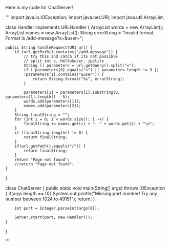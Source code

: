 Here is my code for ChatServer!

'''
import java.io.IOException;
import java.net.URI;
import java.util.ArrayList; 

class Handler implements URLHandler {
    ArrayList<String> words = new ArrayList<String>();
    ArrayList<String> names = new ArrayList<String>();
    String errorString = 
    "Invalid format. Format is /add-message?s=<string>&user=<string>";

    public String handleRequest(URI url) {
        if (url.getPath().contains("/add-message")) {
            // try this and catch if its not possible
            // split int s, Hello&user, jpolitx
            String [] parameters = url.getQuery().split("=");
            if (!parameters[0].equals("s") || parameters.length != 3 || 
            !parameters[1].contains("&user")) {
                return String.format("%s", errorString);
            }
            
            parameters[1] = parameters[1].substring(0, parameters[1].length() - 5);
            words.add(parameters[1]);
            names.add(parameters[2]);
        }
        String finalString = "";
        for (int i = 0; i < words.size(); i ++) {
            finalString += names.get(i) + ": " + words.get(i) + "\n";
        }
        if (finalString.length() != 0) {
            return finalString;
        }
        if(url.getPath().equals("/")) {
            return finalString;
        }
        return "Page not found";
        //return "Page not found";
    }
}

class ChatServer {
    public static void main(String[] args) throws IOException {
        if(args.length == 0){
            System.out.println("Missing port number! Try any number between 1024 to 49151");
            return;
        }

        int port = Integer.parseInt(args[0]);

        Server.start(port, new Handler());
    }
}

'''
